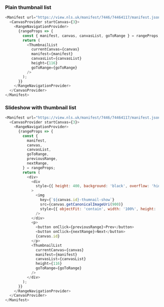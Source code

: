 ### Plain thumbnail list

<style>
  .thumbnail-list {
    position: relative;
    bottom: 0;
    left: 0;
    right: 0;
    
  }
  .thumbnail-list__scroll {
    width: 100%;
    height: 100%;
    overflow-x: auto;
  }
  .thumbnail-list__thumb-list {
    display: flex;
  }
  .thumbnail-list__thumb {
    margin: 0;
    height: 100%;
    border: 8px solid black;
    box-sizing: border-box;
  }
  .thumbnail-list__thumb--selected {
    border: 8px solid white;
  }
  .thumbnail-list .canvas-navigation {
    display: inline-block;
    position: absolute;
    bottom: 0;
    right: 0;
  }
</style>

```js
<Manifest url="https://view.nls.uk/manifest/7446/74464117/manifest.json">
  <CanvasProvider startCanvas={3}>
    <RangeNavigationProvider>
      {rangeProps => {
        const { manifest, canvas, canvasList, goToRange } = rangeProps;
        return (
          <ThumbnailList
            currentCanvas={canvas}
            manifest={manifest}
            canvasList={canvasList}
            height={116}
            goToRange={goToRange}
          />
        );
      }}
    </RangeNavigationProvider>
  </CanvasProvider>
</Manifest>
```

### Slideshow with thumbnail list

```js
<Manifest url="https://view.nls.uk/manifest/7446/74464117/manifest.json">
  <CanvasProvider startCanvas={3}>
    <RangeNavigationProvider>
      {rangeProps => {
        const {
          manifest,
          canvas,
          canvasList,
          goToRange,
          previousRange,
          nextRange,
        } = rangeProps;
        return (
          <div>
            <div
              style={{ height: 400, background: 'black', overflow: 'hidden' }}
            >
              <img
                key={`${canvas.id}-thumnail-show`}
                src={canvas.getCanonicalImageUri(900)}
                style={{ objectFit: 'contain', width: '100%', height: '100%' }}
              />
            </div>
            <p>
              <button onClick={previousRange}>Prev</button>
              <button onClick={nextRange}>Next</button>
              {canvas.id}
            </p>
            <ThumbnailList
              currentCanvas={canvas}
              manifest={manifest}
              canvasList={canvasList}
              height={116}
              goToRange={goToRange}
            />
          </div>
        );
      }}
    </RangeNavigationProvider>
  </CanvasProvider>
</Manifest>
```
